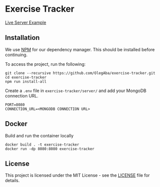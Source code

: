 # Exercise Tracker
[Live Server Example](https://exercise-tracker-fcc.fly.dev/)

## Installation
We use [NPM](https://www.npmjs.com/get-npm) for our dependency manager. This should be installed before continuing.

To access the project, run the following:
```
git clone --recursive https://github.com/OlegAba/exercise-tracker.git
cd exercise-tracker
npm run install-all
```

Create a `.env` file in `exercise-tracker/server/` and add your MongoDB connection URL.
```
PORT=8080
CONNECTION_URL=<MONGODB CONNECTION URL>
```

## Docker
Build and run the container locally
```
docker build . -t exercise-tracker
docker run -dp 8080:8080 exercise-tracker
```

## License
This project is licensed under the MIT License - see the [LICENSE](https://github.com/OlegAba/exercise-tracker/blob/main/LICENSE) file for details.